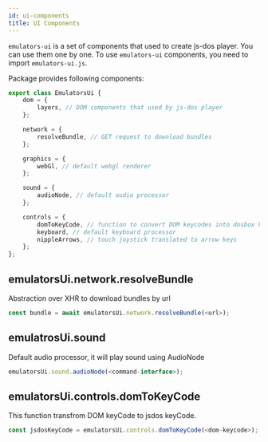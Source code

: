 ```yaml
---
id: ui-components 
title: UI Components
---
```


`emulators-ui` is a set of components that used to create js-dos player. You can use them one by one. To use `emulators-ui` components, you need to import `emulators-ui.js`.

Package provides following components:

```js
export class EmulatorsUi {
    dom = {
        layers, // DOM components that used by js-dos player
    };

    network = {
        resolveBundle, // GET request to download bundles
    };

    graphics = {
        webGl, // default webgl renderer
    };

    sound = {
        audioNode, // default audio processor
    };

    controls = {
        domToKeyCode, // function to convert DOM keycodes into dosbox keycodes
        keyboard, // default keyboard processor
        nippleArrows, // touch joystick translated to arrow keys
    };
};
```

## emulatorsUi.network.resolveBundle

Abstraction over XHR to download bundles by url
```js
const bundle = await emulatorsUi.network.resolveBundle(<url>);
```

## emulatrosUi.sound

Default audio processor, it will play sound using AudioNode
```js
emulatorsUi.sound.audioNode(<command-interface>);
```

## emulatorsUi.controls.domToKeyCode

This function transfrom DOM keyCode to jsdos keyCode.
```js
const jsdosKeyCode = emulatorsUi.controls.domToKeyCode(<dom-keycode>);
```
